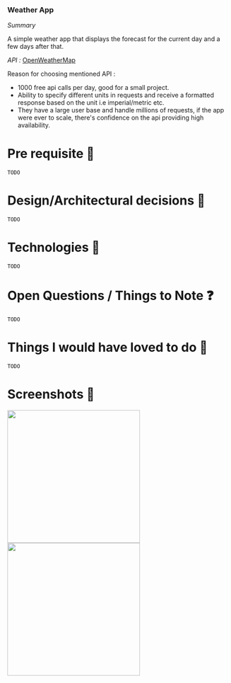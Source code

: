### Weather App

*Summary*

A simple weather app that displays the forecast for the current day and a few days after that.

*API :* [OpenWeatherMap](https://openweathermap.org/api)

Reason for choosing mentioned API :
- 1000 free api calls per day, good for a small project.
- Ability to specify different units in requests and receive a formatted response based on the unit i.e imperial/metric etc.
- They have a large user base and handle millions of requests, if the app were ever to scale, there's confidence on the api providing high availability.

# Pre requisite 📝

```TODO```

# Design/Architectural decisions 📐

```TODO```

# Technologies 🔨

```TODO```

# Open Questions / Things to Note ❓

```TODO```

# Things I would have loved to do 💙

```TODO```

# Screenshots 📱

<img src="" width="300px"> <img src="" width="300px">


